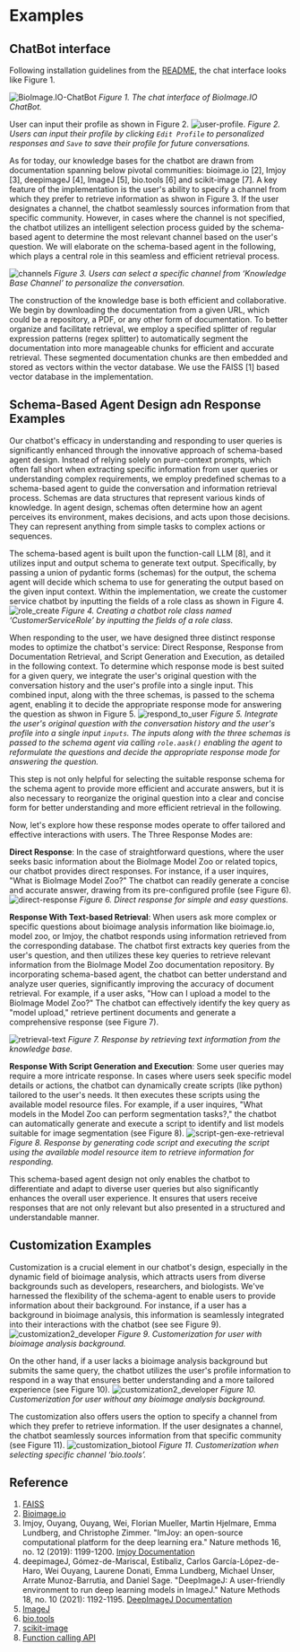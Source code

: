 # Examples

## ChatBot interface

Following installation guidelines from the [README](/README.md), the chat interface looks like Figure 1.

![BioImage.IO-ChatBot](./screenshots/chat-interface.png)
*Figure 1. The chat interface of BioImage.IO ChatBot.*

User can input their profile as shown in Figure 2. 
![user-profile](./screenshots/user-profile.png).
*Figure 2. Users can input their profile by clicking `Edit Profile` to personalized responses and `Save` to save their profile for future conversations.*

As for today, our knowledge bases for the chatbot are drawn from documentation spanning below pivotal communities: bioimage.io [2], Imjoy [3], deepimageJ [4], ImageJ [5], bio.tools [6] and scikit-image [7]. A key feature of the implementation is the user's ability to specify a channel from which they prefer to retrieve information as shwon in Figure 3. If the user designates a channel, the chatbot seamlessly sources information from that specific community. However, in cases where the channel is not specified, the chatbot utilizes an intelligent selection process guided by the schema-based agent to determine the most relevant channel based on the user's question. We will elaborate on the schema-based agent in the following, which plays a central role in this seamless and efficient retrieval process.

![channels](./screenshots/channels.png)
*Figure 3. Users can select a specific channel from ‘Knowledge Base Channel’ to personalize the conversation.*

The construction of the knowledge base is both efficient and collaborative. We begin by downloading the documentation from a given URL, which could be a repository, a PDF, or any other form of documentation. To better organize and facilitate retrieval, we employ a specified splitter of regular expression patterns (regex splitter) to automatically segment the documentation into more manageable chunks for efficient and accurate retrieval. These segmented documentation chunks are then embedded and stored as vectors within the vector database. We use the FAISS [1] based vector database in the implementation.


## Schema-Based Agent Design adn Response Examples

Our chatbot's efficacy in understanding and responding to user queries is significantly enhanced through the innovative approach of schema-based agent design. Instead of relying solely on pure-context prompts, which often fall short when extracting specific information from user queries or understanding complex requirements, we employ predefined schemas to a schema-based agent to guide the conversation and information retrieval process. Schemas are data structures that represent various kinds of knowledge. In agent design, schemas often determine how an agent perceives its environment, makes decisions, and acts upon those decisions. They can represent anything from simple tasks to complex actions or sequences.

The schema-based agent is built upon the function-call LLM [8], and it utilizes input and output schema to generate text output. Specifically, by passing a union of pydantic forms (schemas) for the output, the schema agent will decide which schema to use for generating the output based on the given input context. Within the implementation, we create the customer service chatbot by inputting the fields of a role class as shown in Figure 4. 
![role_create](./screenshots/role_create.png)
*Figure 4. Creating a chatbot role class named ‘CustomerServiceRole’ by inputting the fields of a role class.*

When responding to the user, we have designed three distinct response modes to optimize the chatbot's service: Direct Response, Response from Documentation Retrieval, and Script Generation and Execution, as detailed in the following context. To determine which response mode is best suited for a given query, we integrate the user's original question with the conversation history and the user's profile into a single input. This combined input, along with the three schemas, is passed to the schema agent, enabling it to decide the appropriate response mode for answering the question as shwon in Figure 5. 
![respond_to_user](./screenshots/respond_to_user.png)
*Figure 5. Integrate the user's original question with the conversation history and the user's profile into a single input `inputs`. The inputs along with the three schemas is passed to the schema agent via calling `role.aask()` enabling the agent to reformulate the questions and decide the appropriate response mode for answering the question.*

This step is not only helpful for selecting the suitable response schema for the schema agent to provide more efficient and accurate answers, but it is also necessary to reorganize the original question into a clear and concise form for better understanding and more efficient retrieval in the following.  

Now, let's explore how these response modes operate to offer tailored and effective interactions with users. The Three Response Modes are:

**Direct Response**: In the case of straightforward questions, where the user seeks basic information about the BioImage Model Zoo or related topics, our chatbot provides direct responses. For instance, if a user inquires, "What is BioImage Model Zoo?" The chatbot can readily generate a concise and accurate answer, drawing from its pre-configured profile (see Figure 6).
![direct-response](./screenshots/direct-response.png)
*Figure 6. Direct response for simple and easy questions.*

**Response With Text-based Retrieval**: When users ask more complex or specific questions about bioimage analysis information like bioimage.io, model zoo, or Imjoy, the chatbot responds using information retrieved from the corresponding database. The chatbot first extracts key queries from the user's question, and then utilizes these key queries to retrieve relevant information from the BioImage Model Zoo documentation repository. By incorporating schema-based agent, the chatbot can better understand and analyze user queries, significantly improving the accuracy of document retrieval. For example, if a user asks, "How can I upload a model to the BioImage Model Zoo?" The chatbot can effectively identify the key query as "model upload," retrieve pertinent documents and generate a comprehensive response (see Figure 7).

![retrieval-text](./screenshots/retrieval-text.png)
*Figure 7. Response by retrieving text information from the knowledge base.*

**Response With Script Generation and Execution**: Some user queries may require a more intricate response. In cases where users seek specific model details or actions, the chatbot can dynamically create scripts (like python) tailored to the user's needs. It then executes these scripts using the available model resource files. For example, if a user inquires, "What models in the Model Zoo can perform segmentation tasks?," the chatbot can automatically generate and execute a script to identify and list models suitable for image segmentation (see Figure 8).
![script-gen-exe-retrieval](./screenshots/script-gen-exe-retrieval.png)
*Figure 8. Response by generating code script and executing the script using the available model resource item to retrieve information for responding.*

This schema-based agent design not only enables the chatbot to differentiate and adapt to diverse user queries but also significantly enhances the overall user experience. It ensures that users receive responses that are not only relevant but also presented in a structured and understandable manner.

## Customization Examples

Customization is a crucial element in our chatbot's design, especially in the dynamic field of bioimage analysis, which attracts users from diverse backgrounds such as developers, researchers, and biologists. We've harnessed the flexibility of the schema-agent to enable users to provide information about their background. For instance, if a user has a background in bioimage analysis, this information is seamlessly integrated into their interactions with the chatbot (see see Figure 9). 
![customization2_developer](./screenshots/customization2_developer.png)
*Figure 9. Customerization for user with bioimage analysis background.*

On the other hand, if a user lacks a bioimage analysis background but submits the same query, the chatbot utilizes the user's profile information to respond in a way that ensures better understanding and a more tailored experience (see Figure 10).
![customization2_developer](./screenshots/customization2_developer.png)
*Figure 10. Customerization for user without any bioimage analysis background.* 

 The customization also offers users the option to specify a channel from which they prefer to retrieve information. If the user designates a channel, the chatbot seamlessly sources information from that specific community (see Figure 11). 
![customization_biotool](./screenshots/customization_biotool.png)
*Figure 11. Customerization when selecting specific channel ‘bio.tools’.*


## Reference

1. [FAISS](https://github.com/bioimage-io/bioimageio-chatbot)
2. [Bioimage.io](https://bioimage.io/docs/#/)
3. Imjoy, Ouyang, Ouyang, Wei, Florian Mueller, Martin Hjelmare, Emma Lundberg, and Christophe Zimmer. "ImJoy: an open-source computational platform for the deep learning era." Nature methods 16, no. 12 (2019): 1199-1200. [Imjoy Documentation](https://imjoy.io/docs/#/)
4. deepimageJ, Gómez-de-Mariscal, Estibaliz, Carlos García-López-de-Haro, Wei Ouyang, Laurene Donati, Emma Lundberg, Michael Unser, Arrate Munoz-Barrutia, and Daniel Sage. "DeepImageJ: A user-friendly environment to run deep learning models in ImageJ." Nature Methods 18, no. 10 (2021): 1192-1195. [DeepImageJ Documentation](https://deepimagej.github.io/)
5. [ImageJ](https://imagej.net)
6. [bio.tools](https://bio.tools)
7. [scikit-image](https://scikit-image.org/docs/stable/)
8. [Function calling API](https://openai.com/blog/function-calling-and-other-api-updates)
